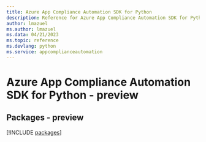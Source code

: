 ```yaml
---
title: Azure App Compliance Automation SDK for Python
description: Reference for Azure App Compliance Automation SDK for Python
author: lmazuel
ms.author: lmazuel
ms.data: 04/21/2023
ms.topic: reference
ms.devlang: python
ms.service: appcomplianceautomation
---
```

# Azure App Compliance Automation SDK for Python - preview
## Packages - preview
[!INCLUDE [packages](app-compliance-automation-index.md)]